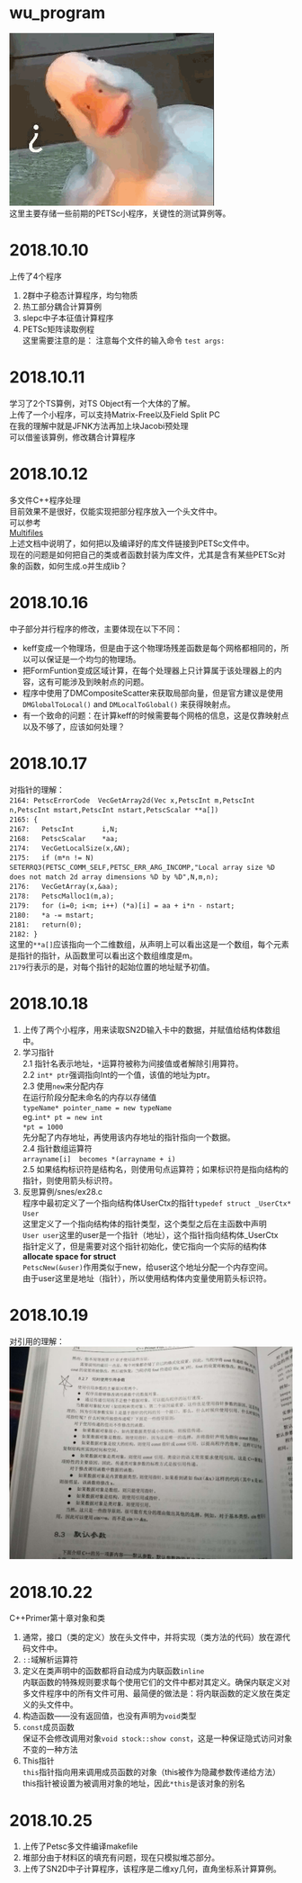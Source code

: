wu_program
==========  
![smile](smile.png)  
这里主要存储一些前期的PETSc小程序，关键性的测试算例等。  

# 2018.10.10  
上传了4个程序
1. 2群中子稳态计算程序，均匀物质
2. 热工部分耦合计算算例
3. slepc中子本征值计算程序
4. PETSc矩阵读取例程  
这里需要注意的是：
注意每个文件的输入命令
 `test args: `

# 2018.10.11
学习了2个TS算例，对TS Object有一个大体的了解。  
上传了一个小程序，可以支持Matrix-Free以及Field Split PC  
在我的理解中就是JFNK方法再加上块Jacobi预处理  
可以借鉴该算例，修改耦合计算程序


# 2018.10.12
多文件C++程序处理  
目前效果不是很好，仅能实现把部分程序放入一个头文件中。  
可以参考  
[Multifiles](http://www.itkeyword.com/doc/5923142964970566764/creating-a-library-file-in-makefile-and-compiling-after-that)  
上述文档中说明了，如何把以及编译好的库文件链接到PETSc文件中。  
现在的问题是如何把自己的类或者函数封装为库文件，尤其是含有某些PETSc对象的函数，如何生成.o并生成lib？


# 2018.10.16
中子部分并行程序的修改，主要体现在以下不同：  
* keff变成一个物理场，但是由于这个物理场残差函数是每个网格都相同的，所以可以保证是一个均匀的物理场。
* 把FormFuntion变成区域计算，在每个处理器上只计算属于该处理器上的内容，这有可能涉及到映射点的问题。
* 程序中使用了DMCompositeScatter来获取局部向量，但是官方建议是使用`DMGlobalToLocal()` and `DMLocalToGlobal()` 来获得映射点。
* 有一个致命的问题：在计算keff的时候需要每个网格的信息，这是仅靠映射点以及不够了，应该如何处理？



# 2018.10.17
对指针的理解：  
`2164: PetscErrorCode  VecGetArray2d(Vec x,PetscInt m,PetscInt n,PetscInt mstart,PetscInt nstart,PetscScalar **a[])`  
`2165: { `   
`2167:   PetscInt       i,N;`      
`2168:   PetscScalar    *aa;`   
`2174:   VecGetLocalSize(x,&N);`  
`2175:   if (m*n != N) SETERRQ3(PETSC_COMM_SELF,PETSC_ERR_ARG_INCOMP,"Local array size %D does not match 2d array dimensions %D by %D",N,m,n);  `  
`2176:   VecGetArray(x,&aa); `   
`2178:   PetscMalloc1(m,a);`    
`2179:   for (i=0; i<m; i++) (*a)[i] = aa + i*n - nstart; `   
`2180:   *a -= mstart;`    
`2181:   return(0); `   
`2182: }`  
这里的`**a[]`应该指向一个二维数组，从声明上可以看出这是一个数组，每个元素是指针的指针，从函数里可以看出这个数组维度是m。  
`2179`行表示的是，对每个指针的起始位置的地址赋予初值。  


# 2018.10.18  
1. 上传了两个小程序，用来读取SN2D输入卡中的数据，并赋值给结构体数组中。
2. 学习指针  
2.1  指针名表示地址，`*`运算符被称为间接值或者解除引用算符。  
2.2  `int* ptr`强调指向Int的一个值，该值的地址为ptr。  
2.3  使用`new`来分配内存  
  在运行阶段分配未命名的内存以存储值  
  `typeName* pointer_name = new typeName`  
  eg.`int* pt = new int`  
   `*pt = 1000`  
   先分配了内存地址，再使用该内存地址的指针指向一个数据。  
 2.4  指针数组运算符  
 `arrayname[i]  becomes *(arrayname + i)`  
 2.5  如果结构标识符是结构名，则使用句点运算符；如果标识符是指向结构的指针，则使用箭头标识符。  
3. 反思算例/snes/ex28.c  
程序中最初定义了一个指向结构体UserCtx的指针`typedef struct _UserCtx* User`  
这里定义了一个指向结构体的指针类型，这个类型之后在主函数中声明  
`User user`这里的user是一个指针（地址），这个指针指向结构体_UserCtx  
指针定义了，但是需要对这个指针初始化，使它指向一个实际的结构体 **allocate space for struct**  
`PetscNew(&user)`作用类似于new，给user这个地址分配一个内存空间。  
由于user这里是地址（指针），所以使用结构体内变量使用箭头标识符。  


# 2018.10.19
对引用的理解：  
![Reference](reference.jpg)  


# 2018.10.22
C++Primer第十章对象和类  
1. 通常，接口（类的定义）放在头文件中，并将实现（类方法的代码）放在源代码文件中。  
2. `::`域解析运算符  
3. 定义在类声明中的函数都将自动成为内联函数`inline`  
内联函数的特殊规则要求每个使用它们的文件中都对其定义。确保内联定义对多文件程序中的所有文件可用、最简便的做法是：将内联函数的定义放在类定义的头文件中。  
4. 构造函数——没有返回值，也没有声明为`void`类型  
5. `const`成员函数  
保证不会修改调用对象`void stock::show const`，这是一种保证隐式访问对象不变的一种方法  
6. This指针  
`this`指针指向用来调用成员函数的对象（this被作为隐藏参数传递给方法）  
this指针被设置为被调用对象的地址，因此`*this`是该对象的别名  

# 2018.10.25
1. 上传了Petsc多文件编译makefile
2. 堆部分由于材料区的填充有问题，现在只模拟堆芯部分。  
3. 上传了SN2D中子计算程序，该程序是二维xy几何，直角坐标系计算算例。  

